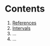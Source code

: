 # Contents

1. [References](https://github.mskcc/vaporware/blob/master/docs/REFERENCES.md)
  1. [Intervals](https://github.mskcc/vaporware/blob/master/docs/INTERVALS.md)
2. ...
3. ...